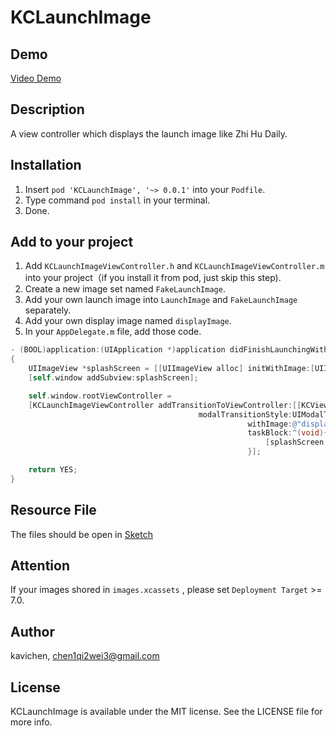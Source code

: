 KCLaunchImage
=======================================
## Demo
[Video Demo]( http://youtu.be/BcXP814WxGQ)

## Description

A view controller which displays the launch image like Zhi Hu Daily.

## Installation

1. Insert `pod 'KCLaunchImage', '~> 0.0.1'` into your `Podfile`.
2. Type command `pod install` in your terminal.
3. Done.

## Add to your project

1. Add `KCLaunchImageViewController.h` and `KCLaunchImageViewController.m` into your project（if you install it from pod, just skip this step).
2. Create a new image set named `FakeLaunchImage`.
3. Add your own launch image into `LaunchImage` and `FakeLaunchImage` separately.
4. Add your own display image named `displayImage`.
5. In your `AppDelegate.m` file, add those code.

```objective-c
- (BOOL)application:(UIApplication *)application didFinishLaunchingWithOptions:(NSDictionary *)launchOptions
{
    UIImageView *splashScreen = [[UIImageView alloc] initWithImage:[UIImage imageNamed:@"FakeLaunchImage"]];
    [self.window addSubview:splashScreen];

    self.window.rootViewController =
    [KCLaunchImageViewController addTransitionToViewController:[[KCViewController alloc] init]
                                          modalTransitionStyle:UIModalTransitionStyleCrossDissolve
                                                     withImage:@"displayImage" // your own display image
                                                     taskBlock:^(void){
                                                         [splashScreen removeFromSuperview];
                                                     }];

    return YES;
}
```

## Resource File

The files should be open in [Sketch](http://bohemiancoding.com/sketch/)

## Attention
If your images shored in `images.xcassets` , please set `Deployment Target` >= 7.0. 

## Author

kavichen, chen1qi2wei3@gmail.com

## License

KCLaunchImage is available under the MIT license. See the LICENSE file for more info.


